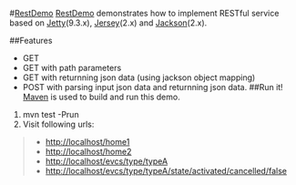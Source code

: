 #[RestDemo](https://github.com/minichen2000/RestDemo)
[RestDemo](https://github.com/minichen2000/RestDemo) demonstrates how to implement RESTful service based on [Jetty](http://www.eclipse.org/jetty/)(9.3.x), [Jersey](https://jersey.java.net/)(2.x) and [Jackson](http://wiki.fasterxml.com/JacksonHome)(2.x).

##Features
* GET
* GET with path parameters
* GET with returnning json data (using jackson object mapping)
* POST with parsing input json data and returnning json data.
##Run it!
[Maven](http://maven.apache.org/) is used to build and run this demo.
1. mvn test -Prun
2. Visit following urls:

> * [http://localhost/home1](http://localhost/home1)
> * [http://localhost/home2](http://localhost/home2)
> * [http://localhost/evcs/type/typeA](http://localhost/evcs/type/typeA)
> * [http://localhost/evcs/type/typeA/state/activated/cancelled/false](http://localhost/evcs/type/typeA/state/activated/cancelled/false)
